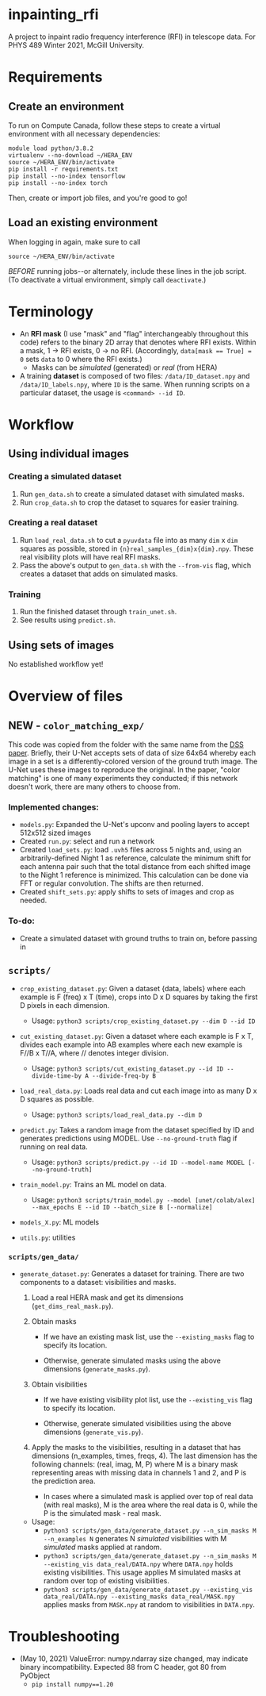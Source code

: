 # inpainting_rfi

A project to inpaint radio frequency interference (RFI) in telescope data. For PHYS 489 Winter 2021, McGill University.

# Requirements

## Create an environment 

To run on Compute Canada, follow these steps to create a virtual environment with all necessary dependencies:
```
module load python/3.8.2
virtualenv --no-download ~/HERA_ENV
source ~/HERA_ENV/bin/activate
pip install -r requirements.txt
pip install --no-index tensorflow
pip install --no-index torch
```
Then, create or import job files, and you're good to go!

## Load an existing environment

When logging in again, make sure to call
```
source ~/HERA_ENV/bin/activate
```
*BEFORE* running jobs--or alternately, include these lines in the job script. (To deactivate a virtual environment, simply call `deactivate`.)

# Terminology

- An **RFI mask** (I use "mask" and "flag" interchangeably throughout this code) refers to the binary 2D array that denotes where RFI exists. Within a mask, 1 &rarr; RFI exists, 0 &rarr; no RFI. (Accordingly, `data[mask == True] = 0` sets `data` to 0 where the RFI exists.)
    - Masks can be *simulated* (generated) or *real* (from HERA)
- A training **dataset** is composed of two files: `/data/ID_dataset.npy` and `/data/ID_labels.npy`, where `ID` is the same. When running scripts on a particular dataset, the usage is `<command> --id ID`.

# Workflow

## Using individual images

### Creating a simulated dataset

1. Run `gen_data.sh` to create a simulated dataset with simulated masks.
2. Run `crop_data.sh` to crop the dataset to squares for easier training.

### Creating a real dataset

1. Run `load_real_data.sh` to cut a `pyuvdata` file into as many `dim` x `dim` squares as possible, stored in `{n}real_samples_{dim}x{dim}.npy`. These real visibility plots will have real RFI masks.
2. Pass the above's output to `gen_data.sh` with the `--from-vis` flag, which creates a dataset that adds on simulated masks.

### Training

1. Run the finished dataset through `train_unet.sh`.
2. See results using `predict.sh`.

## Using sets of images

No established workflow yet!

# Overview of files

## **NEW** - `color_matching_exp/`

This code was copied from the folder with the same name from the [DSS paper](https://github.com/Haggaim/On-Learning-Sets-of-Symmetric-Elements). Briefly, their U-Net accepts sets of data of size 64x64 whereby each image in a set is a differently-colored version of the ground truth image. The U-Net uses these images to reproduce the original. In the paper, "color matching" is one of many experiments they conducted; if this network doesn't work, there are many others to choose from.

### Implemented changes:
- `models.py`: Expanded the U-Net's upconv and pooling layers to accept 512x512 sized images
- Created `run.py`: select and run a network
- Created `load_sets.py`: load `.uvh5` files across 5 nights and, using an arbitrarily-defined Night 1 as reference, calculate the minimum shift for each antenna pair such that the total distance from each shifted image to the Night 1 reference is minimized. This calculation can be done via FFT or regular convolution. The shifts are then returned.
- Created `shift_sets.py`: apply shifts to sets of images and crop as needed.

### To-do:
- Create a simulated dataset with ground truths to train on, before passing in 

## `scripts/`

- `crop_existing_dataset.py`: Given a dataset {data, labels} where each example is F (freq) x T (time), crops into D x D squares by taking the first D pixels in each dimension.
    - Usage: `python3 scripts/crop_existing_dataset.py --dim D --id ID`
- `cut_existing_dataset.py`: Given a dataset where each example is F x T, divides each example into AB examples where each new example is F//B x T//A, where // denotes integer division.
    - Usage: `python3 scripts/cut_existing_dataset.py --id ID --divide-time-by A --divide-freq-by B`
- `load_real_data.py`: Loads real data and cut each image into as many D x D squares as possible.
    - Usage: `python3 scripts/load_real_data.py --dim D`
- `predict.py`: Takes a random image from the dataset specified by ID and generates predictions using MODEL. Use `--no-ground-truth` flag if running on real data.
    - Usage: `python3 scripts/predict.py --id ID --model-name MODEL [--no-ground-truth]`
- `train_model.py`: Trains an ML model on data.
    - Usage: `python3 scripts/train_model.py --model [unet/colab/alex] --max_epochs E --id ID --batch_size B [--normalize]`

- `models_X.py`: ML models
- `utils.py`: utilities

### `scripts/gen_data/`

- `generate_dataset.py`: Generates a dataset for training. There are two components to a dataset: visibilities and masks.
    1. Load a real HERA mask and get its dimensions (`get_dims_real_mask.py`).
    2. Obtain masks
        
        - If we have an existing mask list, use the `--existing_masks` flag to specify its location.
        
        - Otherwise, generate simulated masks using the above dimensions (`generate_masks.py`).
    3. Obtain visibilities

        - If we have existing visibility plot list, use the `--existing_vis` flag to specify its location.

        - Otherwise, generate simulated visibilities using the above dimensions (`generate_vis.py`).
    
    4. Apply the masks to the visibilities, resulting in a dataset that has dimensions (n_examples, times, freqs, 4). The last dimension has the following channels: (real, imag, M, P) where M is a binary mask representing areas with missing data in channels 1 and 2, and P is the prediction area. 
        - In cases where a simulated mask is applied over top of real data (with real masks), M is the area where the real data is 0, while the P is the simulated mask - real mask.
    
    - Usage: 
        - `python3 scripts/gen_data/generate_dataset.py --n_sim_masks M --n_examples N` generates N *simulated* visibilities with M *simulated* masks applied at random.
        - `python3 scripts/gen_data/generate_dataset.py --n_sim_masks M --existing_vis data_real/DATA.npy` where `DATA.npy` holds existing visibilities. This usage applies M simulated masks at random over top of existing visibilities.
        - `python3 scripts/gen_data/generate_dataset.py --existing_vis data_real/DATA.npy --existing_masks data_real/MASK.npy` applies masks from `MASK.npy` at random to visibilities in `DATA.npy`.


# Troubleshooting

- (May 10, 2021) ValueError: numpy.ndarray size changed, may indicate binary incompatibility. Expected 88 from C header, got 80 from PyObject
    - `pip install numpy==1.20`